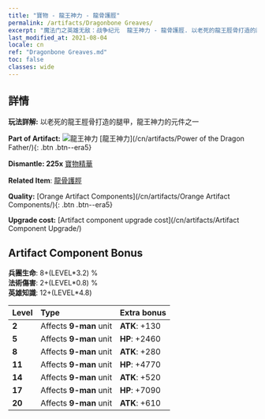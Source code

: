 ```yaml
---
title: "寶物 - 龍王神力 - 龍骨護脛"
permalink: /artifacts/Dragonbone Greaves/
excerpt: "魔法门之英雄无敌：战争纪元  龍王神力 - 龍骨護脛. 以老死的龍王脛骨打造的腿甲，龍王神力的元件之一"
last_modified_at: 2021-08-04
locale: cn
ref: "Dragonbone Greaves.md"
toc: false
classes: wide
---
```




## 詳情

 **玩法詳解:** 以老死的龍王脛骨打造的腿甲，龍王神力的元件之一

 **Part of Artifact:** ![龍王神力](/images/t/icon_artifact_40.png) [龍王神力](/cn/artifacts/Power of the Dragon Father/){: .btn .btn--era5}

 **Dismantle: 225x** [寶物精華](/cn/Items/con_905/)

 **Related Item**: [龍骨護脛](/cn/Items/art_145/)

 **Quality:** [Orange Artifact Components](/cn/artifacts/Orange Artifact Components/){: .btn .btn--era5}

 **Upgrade cost:** [Artifact component upgrade cost](/cn/artifacts/Artifact Component Upgrade/)

## Artifact Component Bonus

  **兵團生命**: 8+(LEVEL\*3.2) %<br/>**法術傷害**: 2+(LEVEL\*0.8) %<br/>**英雄知識**: 12+(LEVEL\*4.8)

  |  Level  | Type |    Extra bonus  | 
  |:--------|:-----|:----------------| 
  | **2** | Affects **9-man** unit | **ATK**: +130 | 
  | **5** | Affects **9-man** unit | **HP**: +2460 | 
  | **8** | Affects **9-man** unit | **ATK**: +280 | 
  | **11** | Affects **9-man** unit | **HP**: +4770 | 
  | **14** | Affects **9-man** unit | **ATK**: +520 | 
  | **17** | Affects **9-man** unit | **HP**: +7090 | 
  | **20** | Affects **9-man** unit | **ATK**: +610 | 
